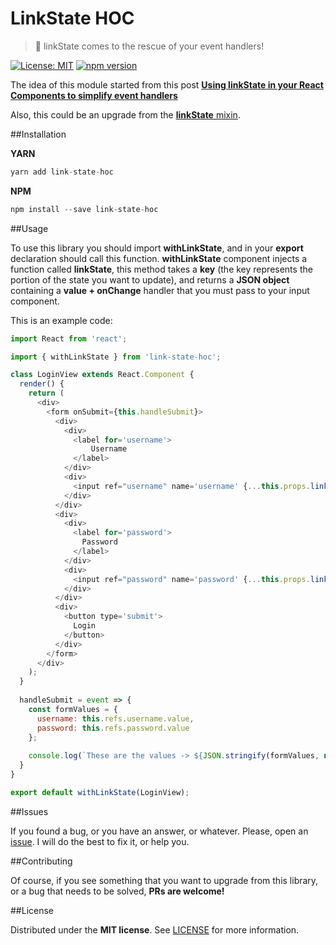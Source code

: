 # LinkState HOC
> :fire_engine: linkState comes to the rescue of your event handlers!

[![License: MIT](https://img.shields.io/badge/License-MIT-brightgreen.svg)](https://opensource.org/licenses/MIT) [![npm version](https://badge.fury.io/js/link-state-hoc.svg)](https://badge.fury.io/js/link-state-hoc) 

The idea of this module started from this post **[Using linkState in your React Components to simplify event handlers](https://medium.com/@jonatan_salas/using-linkstate-in-your-react-components-to-simplify-event-handlers-9d157cb75082#.ck4t4rij1)**

Also, this could be an upgrade from the [**linkState** mixin](https://facebook.github.io/react/docs/two-way-binding-helpers.html). 

##Installation

**YARN**

```javascript
yarn add link-state-hoc
```

**NPM**

```javascript
npm install --save link-state-hoc
```

##Usage

To use this library you should import **withLinkState**, and in your **export** declaration should call this function. **withLinkState** component injects a function called **linkState**, this method takes a **key** (the key represents the portion of the state you want to update), and returns a **JSON object** containing a **value + onChange** handler that you must pass to your input component. 

This is an example code:

```javascript
import React from 'react';

import { withLinkState } from 'link-state-hoc';

class LoginView extends React.Component {
  render() {
    return (
      <div>
        <form onSubmit={this.handleSubmit}>
          <div>
            <div>
              <label for='username'>
                  Username
              </label>
            </div>
            <div>
              <input ref="username" name='username' {...this.props.linkState('username')}/>
            </div>
          </div>
          <div>
            <div>
              <label for='password'>
                Password
              </label>
            </div>
            <div>
              <input ref="password" name='password' {...this.props.linkState('password')}/>
            </div>
          </div>
          <div>
            <button type='submit'>
              Login
            </button>
          </div>
        </form>
      </div>
    );
  }
  
  handleSubmit = event => {
    const formValues = {
      username: this.refs.username.value,
      password: this.refs.password.value
    };
  
    console.log(`These are the values -> ${JSON.stringify(formValues, null, 2)}`);
  }
}

export default withLinkState(LoginView);
```

##Issues

If you found a bug, or you have an answer, or whatever. Please, open an [issue](https://github.com/BlackBoxVision/link-state-hoc/issues). I will do the best to fix it, or help you.

##Contributing

Of course, if you see something that you want to upgrade from this library, or a bug that needs to be solved, **PRs are welcome!**

##License

Distributed under the **MIT license**. See [LICENSE](https://github.com/BlackBoxVision/link-state-hoc/blob/master/LICENSE) for more information.
